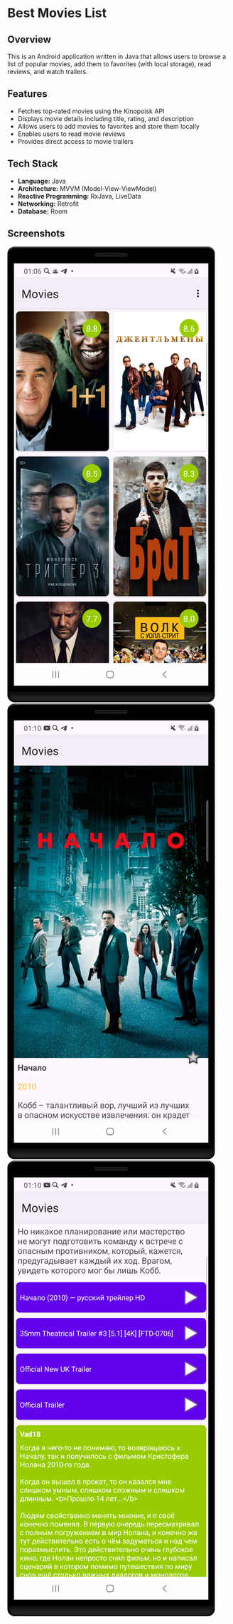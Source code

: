 # Best Movies List

## Overview
This is an Android application written in Java that allows users to browse a list of popular movies, add them to favorites (with local storage), read reviews, and watch trailers.

## Features
- Fetches top-rated movies using the Kinopoisk API
- Displays movie details including title, rating, and description
- Allows users to add movies to favorites and store them locally
- Enables users to read movie reviews
- Provides direct access to movie trailers

## Tech Stack
- **Language:** Java
- **Architecture:** MVVM (Model-View-ViewModel)
- **Reactive Programming:** RxJava, LiveData
- **Networking:** Retrofit
- **Database:** Room

## Screenshots
![main_screen.png](/github/main_screen.png?raw=true "Main Screen")
![movie_1.png](/github/movie_1.png?raw=true "Movie Details")
![movie_2.png](/github/movie_2.png?raw=true "Movie Details")